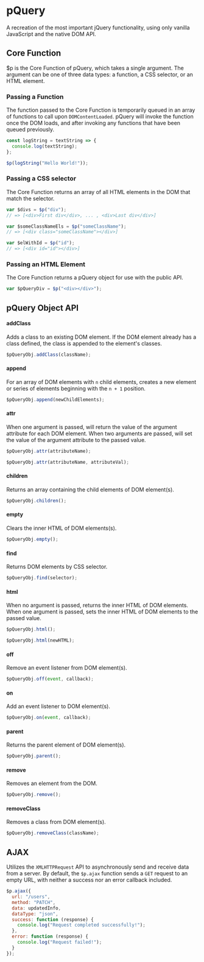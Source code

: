 # pQuery
A recreation of the most important jQuery functionality, using only vanilla JavaScript and the native DOM API.

## Core Function

$p is the Core Function of pQuery, which takes a single argument. The argument can be one of three data types: a function, a CSS selector, or an HTML element.

### Passing a Function

The function passed to the Core Function is temporarily queued in an array of functions to call upon `DOMContentLoaded`. pQuery will invoke the function once the DOM loads, and after invoking any functions that have been queued previously.

```JavaScript
const logString = textString => {
  console.log(textString);
};

$p(logString("Hello World!"));
```

### Passing a CSS selector

The Core Function returns an array of all HTML elements in the DOM that match the selector.

```JavaScript
var $divs = $p("div");
// => [<div>First div</div>, ... , <div>Last div</div>]

var $someClassNameEls = $p("someClassName");
// => [<div class="someClassName"></div>]

var $elWithId = $p("id");
// => [<div id="id"></div>]
```

### Passing an HTML Element

The Core Function returns a pQuery object for use with the public API.

```JavaScript
var $pQueryDiv = $p("<div></div>");
```

## pQuery Object API

#### addClass

Adds a class to an existing DOM element. If the DOM element already has a class defined, the class is appended to the element's classes.

```JavaScript
$pQueryObj.addClass(className);
```

#### append

For an array of DOM elements with `n` child elements, creates a new element or series of elements beginning with the `n + 1` position.

```JavaScript
$pQueryObj.append(newChildElements);
```

#### attr

When one argument is passed, will return the value of the argument attribute for each DOM element. When two arguments are passed, will set the value of the argument attribute to the passed value.

```JavaScript
$pQueryObj.attr(attributeName);

$pQueryObj.attr(attributeName, attributeVal);
```

#### children

Returns an array containing the child elements of DOM element(s).

```JavaScript
$pQueryObj.children();
```

#### empty

Clears the inner HTML of DOM elements(s).

```JavaScript
$pQueryObj.empty();
```

#### find

Returns DOM elements by CSS selector.

```JavaScript
$pQueryObj.find(selector);
```

#### html

When no argument is passed, returns the inner HTML of DOM elements. When one argument is passed, sets the inner HTML of DOM elements to the passed value.

```JavaScript
$pQueryObj.html();

$pQueryObj.html(newHTML);
```

#### off

Remove an event listener from DOM element(s).

```JavaScript
$pQueryObj.off(event, callback);
```

#### on

Add an event listener to DOM element(s).

```JavaScript
$pQueryObj.on(event, callback);
```

#### parent

Returns the parent element of DOM element(s).

```JavaScript
$pQueryObj.parent();
```

#### remove

Removes an element from the DOM.

```JavaScript
$pQueryObj.remove();
```

#### removeClass

Removes a class from DOM element(s).

```JavaScript
$pQueryObj.removeClass(className);
```

## AJAX

Utilizes the `XMLHTTPRequest` API to asynchronously send and receive data from a server. By default, the `$p.ajax` function sends a `GET` request to an empty URL, with neither a success nor an error callback included.

```JavaScript
$p.ajax({
  url: "/users",
  method: "PATCH",
  data: updatedInfo,
  dataType: "json",
  success: function (response) {
    console.log("Request completed successfully!");
  },
  error: function (response) {
    console.log("Request failed!");
  }
});
```
